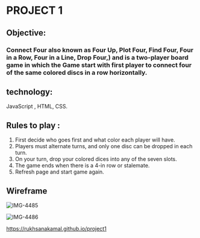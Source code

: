 # PROJECT 1 


##  Objective: 

### Connect Four also known as Four Up, Plot Four, Find Four, Four in a Row, Four in a Line, Drop Four,) and is a two-player board game in which the Game start with first player to connect four of the same colored discs in a row horizontally.



## technology:

JavaScript , HTML, CSS.

##  Rules to play :


1. First decide who goes first and what color each player will have.
2. Players must alternate turns, and only one disc can be dropped in each turn. 
3. On your turn, drop your colored dices into any of the seven slots.
4. The game ends when there is a 4-in row or stalemate. 
5. Refresh page and start game again. 


## Wireframe 

![IMG-4485](https://user-images.githubusercontent.com/87918358/133955411-539cf5f4-2877-4af6-8c4d-e4bfe6fd3cc9.jpg)
 
 ![IMG-4486](https://user-images.githubusercontent.com/87918358/133955539-de29ead7-4654-4866-acae-1932b0530826.jpg)

https://rukhsanakamal.github.io/project1